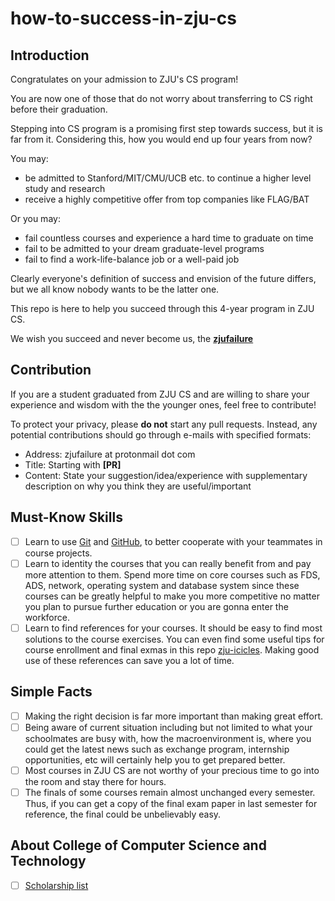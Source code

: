 # how-to-success-in-zju-cs

## Introduction

Congratulates on your admission to ZJU's CS program! 

You are now one of those that do not worry about transferring to CS right before their graduation.

Stepping into CS program is a promising first step towards success, but it is far from it. Considering this, how you would end up four years from now?

You may:

- be admitted to Stanford/MIT/CMU/UCB etc. to continue a higher level study and research
- receive a highly competitive offer from top companies like FLAG/BAT

Or you may:

- fail countless courses and experience a hard time to graduate on time
- fail to be admitted to your dream graduate-level programs
- fail to find a work-life-balance job or a well-paid job

Clearly everyone's definition of success and envision of the future differs, but we all know nobody wants to be the latter one. 

This repo is here to help you succeed through this 4-year program in ZJU CS.

We wish you succeed and never become us, the [**zjufailure**](https://github.com/zjufailure)

## Contribution

If you are a student graduated from ZJU CS and are willing to share your experience and wisdom with the the younger ones, feel free to contribute!

To protect your privacy, please **do not** start any pull requests. Instead, any potential contributions should go through e-mails with specified formats:

- Address: zjufailure at protonmail dot com
- Title: Starting with **[PR]**
- Content: State your suggestion/idea/experience with supplementary description on why you think they are useful/important

## Must-Know Skills

- [ ] Learn to use [Git](https://git-scm.com/) and [GitHub](https://github.com/), to better cooperate with your teammates in course projects.
- [ ] Learn to identity the courses that you can really benefit from and pay more attention to them. Spend more time on core courses such as FDS, ADS, network, operating system and database system since these courses can be greatly helpful to make you more competitive no matter you plan to pursue further education or you are gonna enter the workforce.
- [ ] Learn to find references for your courses. It should be easy to find most solutions to the course exercises. You can even find some useful tips for course enrollment and final exmas in this repo [zju-icicles](https://github.com/QSCTech/zju-icicles). Making good use of these references can save you a lot of time.

## Simple Facts

- [ ] Making the right decision is far more important than making great effort.
- [ ] Being aware of current situation including but not limited to what your schoolmates are busy with, how the macroenvironment is, where you could get the latest news such as exchange program, internship opportunities, etc will certainly help you to get prepared better.
- [ ] Most courses in ZJU CS are not worthy of your precious time to go into the room and stay there for hours.
- [ ] The finals of some courses remain almost unchanged every semester. Thus, if you can get a copy of the final exam paper in last semester for reference, the final could be unbelievably easy.

## About College of Computer Science and Technology

- [ ] [Scholarship list](scholarship.md)
